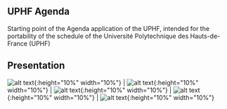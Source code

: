## UPHF Agenda

Starting point of the Agenda application of the UPHF, 
intended for the portability of the schedule of the Université Polytechnique des Hauts-de-France (UPHF) 

## Presentation
![alt text](https://github.com/AlexisBCD/AlexisBCD.github.io/blob/main/UPHFAgenda/images/mockup/image1.png?raw=true){:height="10%" width="10%"} | ![alt text](https://github.com/AlexisBCD/AlexisBCD.github.io/blob/main/UPHFAgenda/images/mockup/image2.png?raw=true){:height="10%" width="10%"} | ![alt text](https://github.com/AlexisBCD/AlexisBCD.github.io/blob/main/UPHFAgenda/images/mockup/image3.png?raw=true){:height="10%" width="10%"} | ![alt text](https://github.com/AlexisBCD/AlexisBCD.github.io/blob/main/UPHFAgenda/images/mockup/image4.png?raw=true){:height="10%" width="10%"} | ![alt text](https://github.com/AlexisBCD/AlexisBCD.github.io/blob/main/UPHFAgenda/images/mockup/image5.png?raw=true){:height="10%" width="10%"}
